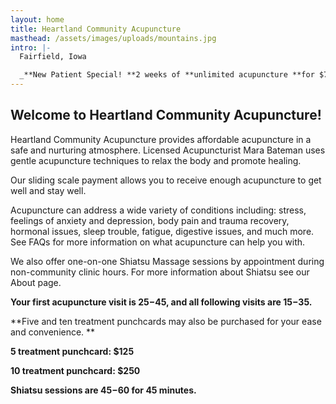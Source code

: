 ```yaml
---
layout: home
title: Heartland Community Acupuncture
masthead: /assets/images/uploads/mountains.jpg
intro: |-
  Fairfield, Iowa

  _**New Patient Special! **2 weeks of **unlimited acupuncture **for $75!_
---
```

## Welcome to Heartland Community Acupuncture!

Heartland Community Acupuncture provides affordable acupuncture in a safe and nurturing atmosphere.  Licensed Acupuncturist Mara Bateman uses gentle acupuncture techniques to relax the body and promote healing.

Our sliding scale payment allows you to receive enough acupuncture to get well and stay well.

Acupuncture can address a wide variety of conditions including: stress, feelings of anxiety and depression, body pain and trauma recovery, hormonal issues, sleep trouble, fatigue, digestive issues, and much more.  See FAQs for more information on what acupuncture can help you with.

We also offer one-on-one Shiatsu Massage sessions by appointment during non-community clinic hours.  For more information about Shiatsu see our About page.   

**Your first acupuncture visit is $25-$45, and all following visits are $15-$35.**

**Five and ten treatment punchcards may also be purchased for your ease and convenience.  **

**5 treatment punchcard: $125**

**10 treatment punchcard: $250**

**Shiatsu sessions are $45-$60 for 45 minutes.**
